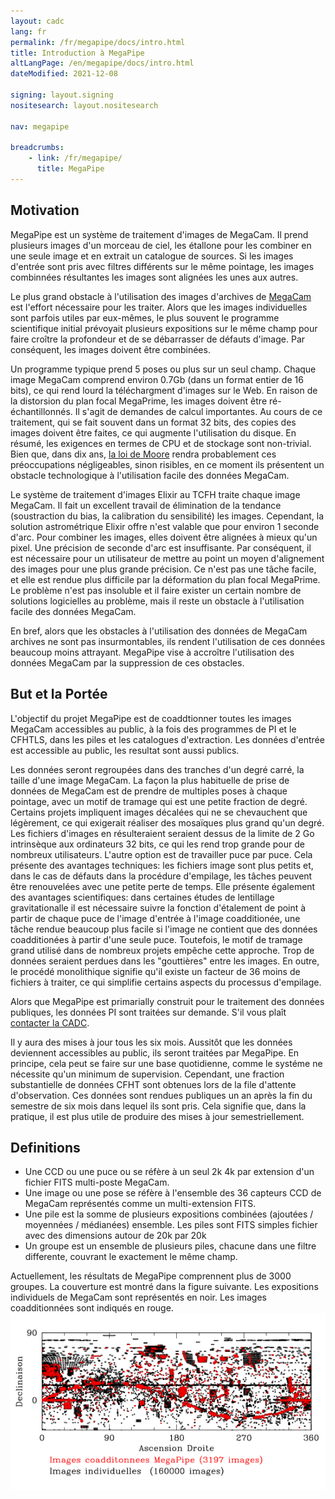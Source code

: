 ```yaml
---
layout: cadc
lang: fr
permalink: /fr/megapipe/docs/intro.html
title: Introduction à MegaPipe
altLangPage: /en/megapipe/docs/intro.html
dateModified: 2021-12-08

signing: layout.signing
nositesearch: layout.nositesearch

nav: megapipe

breadcrumbs:
    - link: /fr/megapipe/
      title: MegaPipe
---
```


<h2>Motivation</h2>
<p>
  MegaPipe est un syst&egrave;me de traitement d'images de MegaCam. 
  Il prend plusieurs images d'un morceau de ciel, les &eacute;tallone pour
  les combiner en une seule image et en extrait un catalogue de
  sources. Si les images d'entr&eacute;e sont pris avec filtres diff&eacute;rents sur
  le m&ecirc;me pointage, les images combinn&eacute;es r&eacute;sultantes les images sont
  align&eacute;es les unes aux autres.
</p>
<p>
  Le plus grand obstacle &agrave; l'utilisation des images d'archives de
  <a rel="external" href="http://cfht.hawaii.edu/Instruments/Imaging/MegaPrime/">MegaCam</a>
  est l'effort n&eacute;cessaire pour les traiter. Alors que les images
  individuelles sont parfois utiles par eux-m&ecirc;mes, le plus souvent le
  programme scientifique initial pr&eacute;voyait plusieurs expositions sur le
  m&ecirc;me champ pour faire cro&icirc;tre la profondeur et de se d&eacute;barrasser de
  d&eacute;fauts d'image. Par cons&eacute;quent, les images doivent &ecirc;tre combin&eacute;es.
</p>
<p>
  Un programme typique prend 5 poses ou plus sur un seul champ. Chaque
  image MegaCam comprend environ 0.7Gb (dans un format entier de 16
  bits), ce qui rend lourd la t&eacute;l&eacute;chargment d'images sur le Web. En
  raison de la distorsion du plan focal MegaPrime, les images doivent
  &ecirc;tre r&eacute;-&eacute;chantillonn&eacute;s. Il s'agit de demandes de calcul
  importantes. Au cours de ce traitement, qui se fait souvent dans un
  format 32 bits, des copies des images doivent &ecirc;tre faites, ce qui
  augmente l'utilisation du disque. En r&eacute;sum&eacute;, les exigences en termes
  de CPU et de stockage sont non-trivial. Bien que, dans dix ans, 
  <a rel="external" href="http://fr.wikipedia.org/wiki/Loi_de_Moore">la loi de Moore</a>
  rendra probablement ces pr&eacute;occupations n&eacute;gligeables,
  sinon risibles, en ce moment ils pr&eacute;sentent un obstacle technologique
  &agrave; l'utilisation facile des donn&eacute;es MegaCam.
</p>
<p>
  Le syst&egrave;me de traitement d'images Elixir au TCFH traite chaque image
  MegaCam. Il fait un excellent travail de &eacute;limination de la tendance
  (soustraction du bias, la calibration du sensibilit&eacute;) les images.
  Cependant, la solution astrom&eacute;trique Elixir offre n'est valable que
  pour environ 1 seconde d'arc. Pour combiner les images, elles doivent
  &ecirc;tre align&eacute;es &agrave; mieux qu'un pixel. Une pr&eacute;cision de seconde d'arc
  est insuffisante. Par cons&eacute;quent, il est n&eacute;cessaire pour un
  utilisateur de mettre au point un moyen d'alignement des images pour
  une plus grande pr&eacute;cision. Ce n'est pas une t&acirc;che facile, et elle est
  rendue plus difficile par la d&eacute;formation du plan focal MegaPrime. Le
  probl&egrave;me n'est pas insoluble et il faire exister un certain nombre de
  solutions logicielles au probl&egrave;me, mais il reste un obstacle &agrave;
  l'utilisation facile des donn&eacute;es MegaCam.
</p>
<p>
  En bref, alors que les obstacles &agrave; l'utilisation des donn&eacute;es de
  MegaCam archives ne sont pas insurmontables, ils rendent l'utilisation
  de ces donn&eacute;es beaucoup moins attrayant. MegaPipe vise &agrave; accro&icirc;tre
  l'utilisation des donn&eacute;es MegaCam par la suppression de ces obstacles.
</p>
<h2>But et la Port&eacute;e
</h2>
<p>
  L'objectif du projet MegaPipe est de coaddtionner toutes les images
  MegaCam accessibles au public, &agrave; la fois des programmes de PI et le
  CFHTLS, dans les piles et les catalogues d'extraction. Les donn&eacute;es
  d'entr&eacute;e est accessible au public, les resultat sont aussi publics.
</p>
<p>
  Les donn&eacute;es seront regroup&eacute;es dans des tranches d'un degr&eacute; carr&eacute;, la
  taille d'une image MegaCam. La fa&ccedil;on la plus habituelle de prise de
  donn&eacute;es de MegaCam est de prendre de multiples poses &agrave; chaque
  pointage, avec un motif de tramage qui est une petite fraction de
  degr&eacute;. Certains projets impliquent images d&eacute;cal&eacute;es qui ne se
  chevauchent que l&eacute;g&egrave;rement, ce qui exigerait r&eacute;aliser des mosa&iuml;ques
  plus grand qu'un degr&eacute;. Les fichiers d'images en r&eacute;sulteraient
  seraient dessus de la limite de 2 Go intrins&egrave;que aux ordinateurs 32
  bits, ce qui les rend trop grande pour de nombreux
  utilisateurs. L'autre option est de travailler puce par puce. Cela
  pr&eacute;sente des avantages techniques: les fichiers image sont plus
  petits et, dans le cas de d&eacute;fauts dans la proc&eacute;dure d'empilage, les
  t&acirc;ches peuvent &ecirc;tre renouvel&eacute;es avec une petite perte de temps. Elle
  pr&eacute;sente &eacute;galement des avantages scientifiques: dans certaines
  &eacute;tudes de lentillage gravitationalle il est n&eacute;cessaire suivre la
  fonction d'&eacute;talement de point &agrave; partir de chaque puce de l'image
  d'entr&eacute;e &agrave; l'image coaddition&eacute;e, une t&acirc;che rendue beaucoup plus
  facile si l'image ne contient que des donn&eacute;es coaddition&eacute;es &agrave;
  partir d'une seule puce. Toutefois, le motif de tramage grand
  utilis&eacute; dans de nombreux projets emp&ecirc;che cette approche. Trop de
  donn&eacute;es seraient perdues dans les "goutti&egrave;res" entre les images. En
  outre, le proc&eacute;d&eacute; monolithique signifie qu'il existe un facteur de
  36 moins de fichiers &agrave; traiter, ce qui simplifie certains aspects du
  processus d'empilage.
</p>
<p>
   Alors que MegaPipe est primarially construit pour le traitement des
   donn&eacute;es publiques, les donn&eacute;es PI sont trait&eacute;es sur demande. S'il
   vous pla&icirc;t <a href="/fr/contactez.html#courriel">contacter la CADC</a>.
</p>
<p>
  Il y aura des mises &agrave; jour tous les six mois. Aussit&ocirc;t que les
  donn&eacute;es deviennent accessibles au public, ils seront trait&eacute;es par
  MegaPipe. En principe, cela peut se faire sur une base quotidienne,
  comme le syst&eacute;me ne n&eacute;cessite qu'un minimum de
  supervision. Cependant, une fraction substantielle de donn&eacute;es CFHT
  sont obtenues lors de la file d'attente d'observation. Ces donn&eacute;es
  sont rendues publiques un an apr&egrave;s la fin du semestre de six mois
  dans lequel ils sont pris. Cela signifie que, dans la pratique, il
  est plus utile de produire des mises &agrave; jour semestriellement.
</p>
<h2>Definitions</h2>
<ul>
  <li>
    Une CCD ou une puce ou se r&eacute;f&egrave;re &agrave; un seul 2k 4k par extension d'un fichier FITS multi-poste MegaCam.
  </li>
  <li>
    Une image ou une pose se r&eacute;f&egrave;re &agrave; l'ensemble des 36 capteurs CCD de MegaCam repr&eacute;sent&eacute;s comme un multi-extension FITS.
  </li>
  <li>
    Une pile est la somme de plusieurs expositions combin&eacute;es
    (ajout&eacute;es / moyenn&eacute;es / m&eacute;dian&eacute;es) ensemble. Les piles sont
    FITS simples fichier avec des dimensions autour de 20k par 20k
  </li>
  <li>
    Un groupe est un ensemble de plusieurs piles, chacune dans une
    filtre differente, couvrant le exactement le m&ecirc;me champ.
  </li>
</ul>
<p>
  Actuellement, les r&eacute;sultats de MegaPipe comprennent plus de 3000
  groupes. La couverture est montr&eacute; dans la figure suivante. Les
  expositions individuels de MegaCam sont repr&eacute;sent&eacute;s en noir. Les
  images coadditionn&eacute;es sont indiqu&eacute;s en rouge.<br/>
  <img src="/static/images/megapipe/centresweb_fr.gif" class="full-width" alt="Images MegaCam indviduelles et images MegaPipe empil&eacute;es"/>
</p>